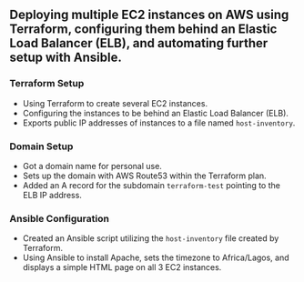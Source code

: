 
## Deploying multiple EC2 instances on AWS using Terraform, configuring them behind an Elastic Load Balancer (ELB), and automating further setup with Ansible.

### Terraform Setup
- Using Terraform to create several EC2 instances.
- Configuring the instances to be behind an Elastic Load Balancer (ELB).
- Exports public IP addresses of instances to a file named `host-inventory`.

### Domain Setup
- Got a domain name for personal use.
- Sets up the domain with AWS Route53 within the Terraform plan.
- Added an A record for the subdomain `terraform-test` pointing to the ELB IP address.

### Ansible Configuration
- Created an Ansible script utilizing the `host-inventory` file created by Terraform.
- Using Ansible to install Apache, sets the timezone to Africa/Lagos, and displays a simple HTML page on all 3 EC2 instances.